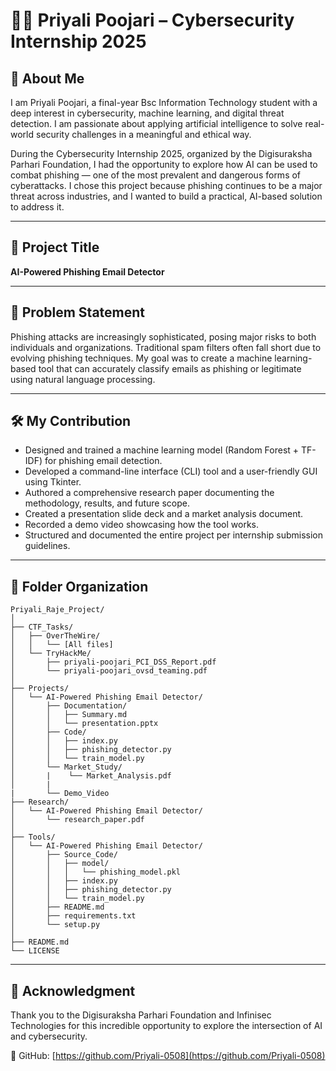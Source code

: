 # 👩‍💻 Priyali Poojari – Cybersecurity Internship 2025

## 👋 About Me

I am Priyali Poojari, a final-year Bsc Information Technology student with a deep interest in cybersecurity, machine learning, and digital threat detection. I am passionate about applying artificial intelligence to solve real-world security challenges in a meaningful and ethical way.

During the Cybersecurity Internship 2025, organized by the Digisuraksha Parhari Foundation, I had the opportunity to explore how AI can be used to combat phishing — one of the most prevalent and dangerous forms of cyberattacks. I chose this project because phishing continues to be a major threat across industries, and I wanted to build a practical, AI-based solution to address it.

---

## 📌 Project Title
**AI-Powered Phishing Email Detector**

---

## 🧠 Problem Statement

Phishing attacks are increasingly sophisticated, posing major risks to both individuals and organizations. Traditional spam filters often fall short due to evolving phishing techniques. My goal was to create a machine learning-based tool that can accurately classify emails as phishing or legitimate using natural language processing.

---

## 🛠️ My Contribution

- Designed and trained a machine learning model (Random Forest + TF-IDF) for phishing email detection.
- Developed a command-line interface (CLI) tool and a user-friendly GUI using Tkinter.
- Authored a comprehensive research paper documenting the methodology, results, and future scope.
- Created a presentation slide deck and a market analysis document.
- Recorded a demo video showcasing how the tool works.
- Structured and documented the entire project per internship submission guidelines.

---

## 📁 Folder Organization

```
Priyali_Raje_Project/
│
├── CTF_Tasks/
│   ├── OverTheWire/
│   │   └── [All files]
│   └── TryHackMe/
│       ├── priyali-poojari_PCI_DSS_Report.pdf
│       └── priyali-poojari_ovsd_teaming.pdf
│
├── Projects/
│   └── AI-Powered Phishing Email Detector/
│       ├── Documentation/
│       │   ├── Summary.md
│       │   └── presentation.pptx
│       ├── Code/
│       │   ├── index.py
│       │   ├── phishing_detector.py
│       │   └── train_model.py
│       └── Market_Study/
│       |    └── Market_Analysis.pdf
│       |
|       └── Demo_Video
├── Research/
│   └── AI-Powered Phishing Email Detector/
│       └── research_paper.pdf
│
├── Tools/
│   └── AI-Powered Phishing Email Detector/
│       ├── Source_Code/
│       │   ├── model/
│       │   │   └── phishing_model.pkl
│       │   ├── index.py
│       │   ├── phishing_detector.py
│       │   └── train_model.py
│       ├── README.md
│       ├── requirements.txt
│       └── setup.py
│
├── README.md
└── LICENSE

```

---

## 🙌 Acknowledgment

Thank you to the Digisuraksha Parhari Foundation and Infinisec Technologies for this incredible opportunity to explore the intersection of AI and cybersecurity.

🔗 GitHub: [https://github.com/Priyali-0508](https://github.com/Priyali-0508)



